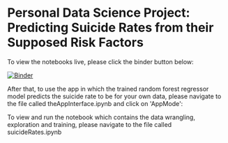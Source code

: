 # Personal Data Science Project: Predicting Suicide Rates from their Supposed Risk Factors

To view the notebooks live, please click the binder button below:

[![Binder](https://mybinder.org/badge_logo.svg)](https://mybinder.org/v2/gh/A-F-McG/Predicting-Suicide-Rates-with-Random-Forest-Regressor/master)

After that, to use the app in which the trained random forest regressor model predicts the suicide rate to be for your own data, please navigate to the file called theAppInterface.ipynb and click on 'AppMode':

To view and run the notebook which contains the data wrangling, exploration and training, please navigate to the file called suicideRates.ipynb

